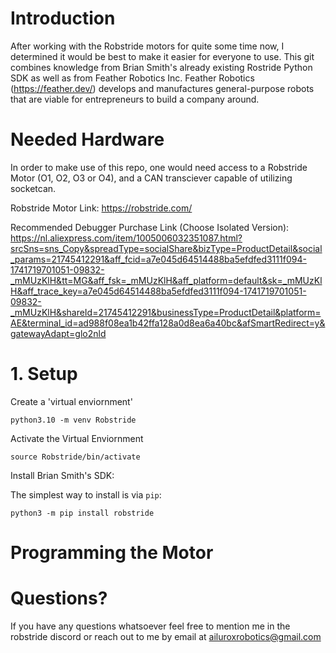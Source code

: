# Introduction
After working with the Robstride motors for quite some time now, I determined it would be best to make it easier for everyone to use. This git combines knowledge from Brian Smith's already existing Rostride Python SDK as well as from Feather Robotics Inc. Feather Robotics (https://feather.dev/) develops and manufactures general-purpose robots that are viable for entrepreneurs to build a company around.

# Needed Hardware
In order to make use of this repo, one would need access to a Robstride Motor (O1, O2, O3 or O4), and a CAN transciever capable of utilizing socketcan.

Robstride Motor Link: https://robstride.com/

Recommended Debugger Purchase Link (Choose Isolated Version): https://nl.aliexpress.com/item/1005006032351087.html?srcSns=sns_Copy&spreadType=socialShare&bizType=ProductDetail&social_params=21745412291&aff_fcid=a7e045d64514488ba5efdfed3111f094-1741719701051-09832-_mMUzKlH&tt=MG&aff_fsk=_mMUzKlH&aff_platform=default&sk=_mMUzKlH&aff_trace_key=a7e045d64514488ba5efdfed3111f094-1741719701051-09832-_mMUzKlH&shareId=21745412291&businessType=ProductDetail&platform=AE&terminal_id=ad988f08ea1b42ffa128a0d8ea6a40bc&afSmartRedirect=y&gatewayAdapt=glo2nld
# 1. Setup 
Create a 'virtual enviornment'

```python3.10 -m venv Robstride```

Activate the Virtual Enviornment

 ```source Robstride/bin/activate```

Install Brian Smith's SDK:

The simplest way to install is via `pip`:

```python3 -m pip install robstride```



# Programming the Motor

# Questions? 
If you have any questions whatsoever feel free to mention me in the robstride discord or reach out to me by email at ailuroxrobotics@gmail.com


